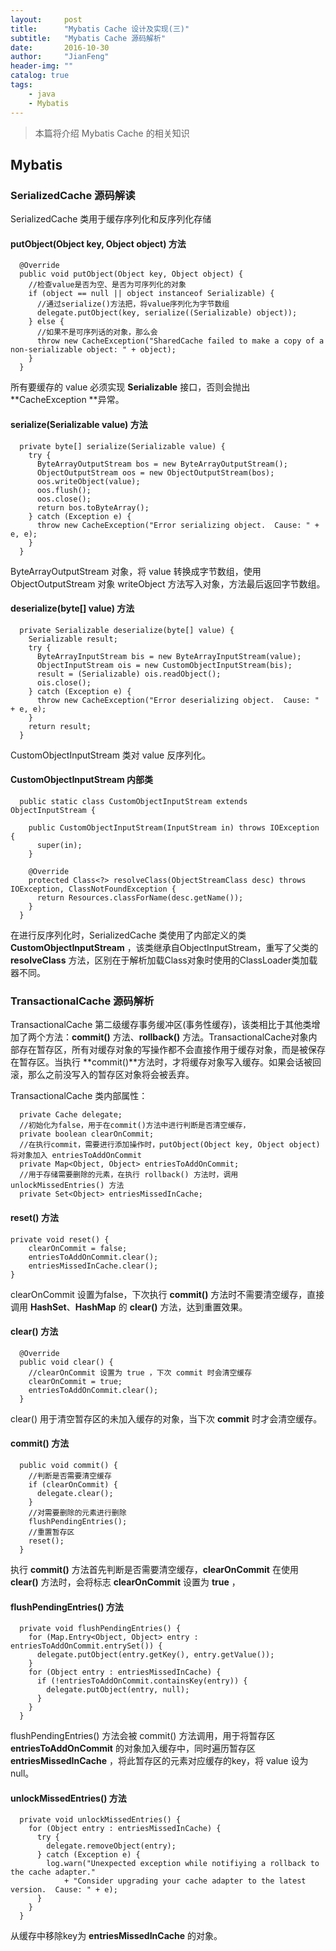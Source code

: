```yaml
---
layout:     post
title:      "Mybatis Cache 设计及实现(三)"
subtitle:   "Mybatis Cache 源码解析"
date:       2016-10-30
author:     "JianFeng"
header-img: ""
catalog: true
tags:
    - java
    - Mybatis
---
```


> 本篇将介绍 Mybatis Cache 的相关知识


## Mybatis

### SerializedCache 源码解读

SerializedCache 类用于缓存序列化和反序列化存储

#### putObject(Object key, Object object) 方法

	  @Override
	  public void putObject(Object key, Object object) {
		//检查value是否为空、是否为可序列化的对象
	    if (object == null || object instanceof Serializable) {
          //通过serialize()方法把，将value序列化为字节数组
	      delegate.putObject(key, serialize((Serializable) object));
	    } else {
          //如果不是可序列话的对象，那么会
	      throw new CacheException("SharedCache failed to make a copy of a non-serializable object: " + object);
	    }
	  }

所有要缓存的 value 必须实现 **Serializable** 接口，否则会抛出 **CacheException **异常。

#### serialize(Serializable value) 方法

	  private byte[] serialize(Serializable value) {
	    try {
	      ByteArrayOutputStream bos = new ByteArrayOutputStream();
	      ObjectOutputStream oos = new ObjectOutputStream(bos);
	      oos.writeObject(value);
	      oos.flush();
	      oos.close();
	      return bos.toByteArray();
	    } catch (Exception e) {
	      throw new CacheException("Error serializing object.  Cause: " + e, e);
	    }
	  }

ByteArrayOutputStream 对象，将 value 转换成字节数组，使用 ObjectOutputStream 对象 writeObject 方法写入对象，方法最后返回字节数组。

#### deserialize(byte[] value) 方法

	  private Serializable deserialize(byte[] value) {
	    Serializable result;
	    try {
	      ByteArrayInputStream bis = new ByteArrayInputStream(value);
	      ObjectInputStream ois = new CustomObjectInputStream(bis);
	      result = (Serializable) ois.readObject();
	      ois.close();
	    } catch (Exception e) {
	      throw new CacheException("Error deserializing object.  Cause: " + e, e);
	    }
	    return result;
	  }

CustomObjectInputStream 类对 value 反序列化。

#### CustomObjectInputStream 内部类

	  public static class CustomObjectInputStream extends ObjectInputStream {
	
	    public CustomObjectInputStream(InputStream in) throws IOException {
	      super(in);
	    }
	
	    @Override
	    protected Class<?> resolveClass(ObjectStreamClass desc) throws IOException, ClassNotFoundException {
	      return Resources.classForName(desc.getName());
	    }
	  }

在进行反序列化时，SerializedCache 类使用了内部定义的类 **CustomObjectInputStream** ，该类继承自ObjectInputStream，重写了父类的 **resolveClass** 方法，区别在于解析加载Class对象时使用的ClassLoader类加载器不同。


### TransactionalCache 源码解析

TransactionalCache 第二级缓存事务缓冲区(事务性缓存)，该类相比于其他类增加了两个方法：**commit()** 方法、**rollback()** 方法。TransactionalCache对象内部存在暂存区，所有对缓存对象的写操作都不会直接作用于缓存对象，而是被保存在暂存区。当执行 **commit()**方法时，才将缓存对象写入缓存。如果会话被回滚，那么之前没写入的暂存区对象将会被丢弃。

TransactionalCache 类内部属性：

	  private Cache delegate;
      //初始化为false，用于在commit()方法中进行判断是否清空缓存，
	  private boolean clearOnCommit;
      //在执行commit，需要进行添加操作时，putObject(Object key, Object object) 将对象加入 entriesToAddOnCommit
	  private Map<Object, Object> entriesToAddOnCommit;
      //用于存储需要删除的元素，在执行 rollback() 方法时，调用 unlockMissedEntries() 方法
	  private Set<Object> entriesMissedInCache;

     
#### reset() 方法

	private void reset() {
	    clearOnCommit = false;
	    entriesToAddOnCommit.clear();
	    entriesMissedInCache.clear();
	}

clearOnCommit 设置为false，下次执行 **commit()** 方法时不需要清空缓存，直接调用 **HashSet**、**HashMap** 的 **clear()** 方法，达到重置效果。

#### clear() 方法

	  @Override
	  public void clear() {
        //clearOnCommit 设置为 true ，下次 commit 时会清空缓存
	    clearOnCommit = true;
	    entriesToAddOnCommit.clear();
	  }

clear() 用于清空暂存区的未加入缓存的对象，当下次 **commit** 时才会清空缓存。

#### commit() 方法

	  public void commit() {
        //判断是否需要清空缓存
	    if (clearOnCommit) {
	      delegate.clear();
	    }
        //对需要删除的元素进行删除
	    flushPendingEntries();
        //重置暂存区
	    reset();
	  }

执行 **commit()** 方法首先判断是否需要清空缓存，**clearOnCommit** 在使用 **clear()** 方法时，会将标志 **clearOnCommit** 设置为 **true** ，

#### flushPendingEntries() 方法

	  private void flushPendingEntries() {
	    for (Map.Entry<Object, Object> entry : entriesToAddOnCommit.entrySet()) {
	      delegate.putObject(entry.getKey(), entry.getValue());
	    }
	    for (Object entry : entriesMissedInCache) {
	      if (!entriesToAddOnCommit.containsKey(entry)) {
	        delegate.putObject(entry, null);
	      }
	    }
	  }

flushPendingEntries() 方法会被 commit() 方法调用，用于将暂存区 **entriesToAddOnCommit** 的对象加入缓存中，同时遍历暂存区 **entriesMissedInCache** ，将此暂存区的元素对应缓存的key，将 value 设为null。


#### unlockMissedEntries() 方法

	  private void unlockMissedEntries() {
	    for (Object entry : entriesMissedInCache) {
	      try {
	        delegate.removeObject(entry);
	      } catch (Exception e) {
	        log.warn("Unexpected exception while notifiying a rollback to the cache adapter."
	            + "Consider upgrading your cache adapter to the latest version.  Cause: " + e);
	      }
	    }
	  }

从缓存中移除key为 **entriesMissedInCache** 的对象。 